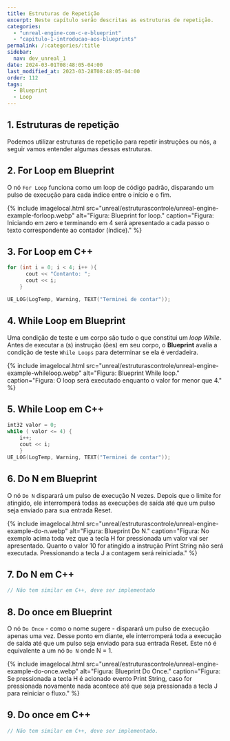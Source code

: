 ```yaml
---
title: Estruturas de Repetição
excerpt: Neste capítulo serão descritas as estruturas de repetição.
categories: 
  - "unreal-engine-com-c-e-blueprint"
  - "capitulo-1-introducao-aos-blueprints"
permalink: /:categories/:title
sidebar:
  nav: dev_unreal_1
date: 2024-03-01T08:48:05-04:00
last_modified_at: 2023-03-28T08:48:05-04:00
order: 112
tags:
  - Blueprint
  - Loop
---
```


## 1. Estruturas de repetição

Podemos utilizar estruturas de repetição para repetir instruções ou nós, a seguir vamos entender algumas dessas estruturas.

## 2. For Loop em Blueprint

O nó `For Loop` funciona como um loop de código padrão, disparando um pulso de execução para cada índice entre o início e o fim.

{% include imagelocal.html
    src="unreal/estruturascontrole/unreal-engine-example-forloop.webp"
    alt="Figura: Blueprint for loop."
    caption="Figura: Iniciando em zero e terminando em 4 será apresentado a cada passo o texto correspondente ao contador (índice)."
%}

## 3. For Loop em C++

```cpp
for (int i = 0; i < 4; i++ ){
      cout << "Contanto: ";
      cout << i;
    }

UE_LOG(LogTemp, Warning, TEXT("Terminei de contar"));

```

## 4. While Loop em Blueprint

Uma condição de teste e um corpo são tudo o que constitui um *loop While*. Antes de executar a (s) instrução (ões) em seu corpo, o **Blueprint** avalia a condição de teste `While Loops` para determinar se ela é verdadeira.

{% include imagelocal.html
    src="unreal/estruturascontrole/unreal-engine-example-whileloop.webp"
    alt="Figura: Blueprint While loop."
    caption="Figura: O loop será executado enquanto o valor for menor que 4."
%}

## 5. While Loop em C++

```cpp
int32 valor = 0;
while ( valor <= 4) {
    i++;
    cout << i;
    }
UE_LOG(LogTemp, Warning, TEXT("Terminei de contar"));
```

## 6. Do N em Blueprint

O nó `Do N` disparará um pulso de execução N vezes. Depois que o limite for atingido, ele interromperá todas as execuções de saída até que um pulso seja enviado para sua entrada Reset.

{% include imagelocal.html
    src="unreal/estruturascontrole/unreal-engine-example-do-n.webp"
    alt="Figura: Blueprint Do N."
    caption="Figura: No exemplo acima toda vez que a tecla H for pressionada um valor vai ser apresentado. Quanto o valor 10 for atingido a instrução Print String não será executada. Pressionando a tecla J a contagem será reiniciada."
%}

## 7. Do N em C++

```cpp
// Não tem similar em C++, deve ser implementado
```

## 8. Do once em Blueprint

O nó `Do Once` - como o nome sugere - disparará um pulso de execução apenas uma vez. Desse ponto em diante, ele interromperá toda a execução de saída até que um pulso seja enviado para sua entrada Reset. Este nó é equivalente a um nó `Do N` onde N = 1.

{% include imagelocal.html
    src="unreal/estruturascontrole/unreal-engine-example-do-once.webp"
    alt="Figura: Blueprint Do Once."
    caption="Figura: Se pressionada a tecla H é acionado evento Print String, caso for pressionada novamente nada acontece até que seja pressionada a tecla J para reiniciar o fluxo."
%}

## 9. Do once em C++

```cpp
// Não tem similar em C++, deve ser implementado.
```
